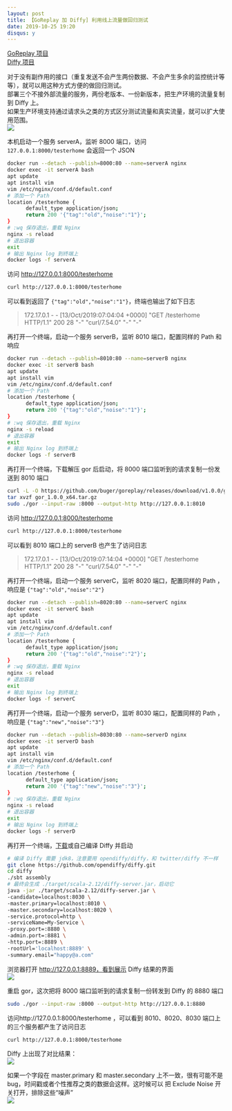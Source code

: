 ```yaml
---
layout: post
title: 【GoReplay 加 Diffy] 利用线上流量做回归测试
date: 2019-10-25 19:20
disqus: y
---
```


[GoReplay 项目](https://github.com/buger/goreplay)  
[Diffy 项目](https://github.com/opendiffy/diffy)  

对于没有副作用的接口（重复发送不会产生两份数据、不会产生多余的监控统计等等），就可以用这种方式方便的做回归测试。  
部署三个不接外部流量的服务，两份老版本、一份新版本，把生产环境的流量复制到 Diffy 上。  
如果生产环境支持通过请求头之类的方式区分测试流量和真实流量，就可以扩大使用范围。  
![](https://testerhome.com/uploads/photo/2019/1956de79-336e-47b2-9184-8ffcc98357f6.png!large)  

本机启动一个服务 serverA，监听 8000 端口，访问 `127.0.0.1:8000/testerhome` 会返回一个 JSON  

```bash
docker run --detach --publish=8000:80 --name=serverA nginx
docker exec -it serverA bash
apt update
apt install vim
vim /etc/nginx/conf.d/default.conf
# 添加一个 Path
location /testerhome {
      default_type application/json;
      return 200 '{"tag":"old","noise":"1"}';
}
# :wq 保存退出，重载 Nginx
nginx -s reload
# 退出容器
exit
# 输出 Nginx log 到终端上
docker logs -f serverA
```
访问 http://127.0.0.1:8000/testerhome  

```bash
curl http://127.0.0.1:8000/testerhome 
```
可以看到返回了 `{"tag":"old","noise":"1"}`，终端也输出了如下日志  
> 172.17.0.1 - - [13/Oct/2019:07:04:04 +0000] "GET /testerhome HTTP/1.1" 200 28 "-" "curl/7.54.0" "-" "-" 

再打开一个终端，启动一个服务 serverB，监听 8010 端口，配置同样的 Path  和响应  

```bash
docker run --detach --publish=8010:80 --name=serverB nginx
docker exec -it serverB bash
apt update
apt install vim
vim /etc/nginx/conf.d/default.conf
# 添加一个 Path
location /testerhome {
      default_type application/json;
      return 200 '{"tag":"old","noise":"1"}';
}
# :wq 保存退出，重载 Nginx
nginx -s reload
# 退出容器
exit
# 输出 Nginx log 到终端上
docker logs -f serverB
```

再打开一个终端，下载解压 gor 后启动，将 8000 端口监听到的请求复制一份发送到 8010 端口  

```bash
curl -L -O https://github.com/buger/goreplay/releases/download/v1.0.0/gor_1.0.0_x64.tar.gz
tar xvzf gor_1.0.0_x64.tar.gz
sudo ./gor --input-raw :8000 --output-http http://127.0.0.1:8010
```

访问 http://127.0.0.1:8000/testerhome  

```bash
curl http://127.0.0.1:8000/testerhome 
```
可以看到 8010 端口上的 serverB 也产生了访问日志  

> 172.17.0.1 - - [13/Oct/2019:07:14:04 +0000] "GET /testerhome HTTP/1.1" 200 28 "-" "curl/7.54.0" "-" "-" 

再打开一个终端，启动一个服务 serverC，监听 8020 端口，配置同样的 Path ，响应是 `{"tag":"old","noise":"2"}`  

```bash
docker run --detach --publish=8020:80 --name=serverC nginx
docker exec -it serverC bash
apt update
apt install vim
vim /etc/nginx/conf.d/default.conf
# 添加一个 Path
location /testerhome {
      default_type application/json;
      return 200 '{"tag":"old","noise":"2"}';
}
# :wq 保存退出，重载 Nginx
nginx -s reload
# 退出容器
exit
# 输出 Nginx log 到终端上
docker logs -f serverC
```

再打开一个终端，启动一个服务 serverD，监听 8030 端口，配置同样的 Path ，响应是 `{"tag":"new","noise":"3"}`  

```bash
docker run --detach --publish=8030:80 --name=serverD nginx
docker exec -it serverD bash
apt update
apt install vim
vim /etc/nginx/conf.d/default.conf
# 添加一个 Path
location /testerhome {
      default_type application/json;
      return 200 '{"tag":"new","noise":"3"}';
}
# :wq 保存退出，重载 Nginx
nginx -s reload
# 退出容器
exit
# 输出 Nginx log 到终端上
docker logs -f serverD
```

再打开一个终端，[下载](https://github.com/opendiffy/diffy/releases)或自己编译 Diffy 并启动  

```bash
# 编译 Diffy 需要 jdk8，注意要用 opendiffy/diffy，和 twitter/diffy 不一样
git clone https://github.com/opendiffy/diffy.git
cd diffy
./sbt assembly
# 最终会生成 ./target/scala-2.12/diffy-server.jar，启动它
java -jar ./target/scala-2.12/diffy-server.jar \
-candidate=localhost:8030 \
-master.primary=localhost:8010 \
-master.secondary=localhost:8020 \
-service.protocol=http \
-serviceName=My-Service \
-proxy.port=:8880 \
-admin.port=:8881 \
-http.port=:8889 \
-rootUrl='localhost:8889' \
-summary.email="happy@a.com"
```

浏览器打开 http://127.0.0.1:8889，看到展示 Diffy 结果的界面  
![](https://testerhome.com/uploads/photo/2019/0b2cc07b-2cf4-4197-b4fe-db891e469362.png!large)


重启 gor，这次把将 8000 端口监听到的请求复制一份转发到  Diffy 的 8880 端口  

```bash
sudo ./gor --input-raw :8000 --output-http http://127.0.0.1:8880
```

访问http://127.0.0.1:8000/testerhome ，可以看到 8010、8020、8030 端口上的三个服务都产生了访问日志  

```bash
curl http://127.0.0.1:8000/testerhome 
```

Diffy 上出现了对比结果：  
![](https://testerhome.com/uploads/photo/2019/ad31b231-47d8-4372-a6e6-b181be189e8b.png!large)

如果一个字段在 master.primary 和 master.secondary 上不一致，很有可能不是 bug，时间戳或者个性推荐之类的数据会这样。这时候可以 把 Exclude Noise 开关打开，排除这些“噪声”  
![](https://testerhome.com/uploads/photo/2019/92a93f08-90f2-4d8c-bb3f-5db6f1dfa8c7.png!large)

